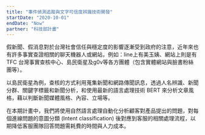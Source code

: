 ```yaml
---
title: "事件偵測追蹤與文字可信度辨識技術開發"
startDate: "2020-10-01"
endDate: "Now"
partner: "科技部計畫"
---
```


假新聞、假消息對於台灣社會信任與穩定度的影響逐漸受到政府的注意，近年來也有許多事實查證相關的聊天機器人或網站，例如：line上有美玉姨、網站上則是有TFC 台灣事實查核中心、島民衛星及g0v等各方團體（包含實體網站與臉書粉絲團等）。

以島民衛星為例，查核的方式利用蒐集新聞和網路傳聞訊息，透過人名辨識、新聞分群、關鍵字標籤和新聞分析，和使用最新的語言處理技術 BERT 來分析文章風格，藉以判斷新聞媒體風格、內容、立場等。

在本期計畫中，我們將使用自然語言處理自動化分析顧客對產品提出的問題，對每個進線問題的意圖分類 (Intent classification) 後對應到客服的相關處理流程，以期降低客服團隊回答問題需耗費的時間與人力成本。
